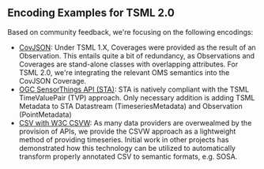 ## Encoding Examples for TSML 2.0

Based on community feedback, we're focusing on the following encodings:
- [CovJSON](https://github.com/opengeospatial/timeseriesML/blob/master/Examples/CovJSON/readme.md): Under TSML 1.X, Coverages were provided as the result of an Observation.
This entails quite a bit of redundancy, as Observations and Coverages are stand-alone classes with overlapping attributes.
For TSML 2.0, we're integrating the relevant OMS semantics into the CovJSON Coverage.
- [OGC SensorThings API (STA)](https://github.com/opengeospatial/timeseriesML/blob/master/Examples/STA/readme.md):
STA is natively compliant with the TSML TimeValuePair (TVP) approach.
Only necessary addition is adding TSML Metadata to STA Datastream (TimeseriesMetadata) and Observation (PointMetadata)
- [CSV with W3C CSVW](https://github.com/opengeospatial/timeseriesML/blob/master/Examples/CSV/readme.md):
As many data providers are overwealmed by the provision of APIs, we provide the CSVW approach as a lightweight method of providing timeseries.
Initial work in other projects has demonstrated how this technology can be utilized to automatically transform properly annotated CSV to semantic formats, e.g. SOSA.
